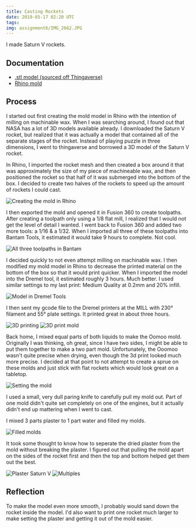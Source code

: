 ```yaml
---
title: Casting Rockets
date: 2019-05-17 02:20 UTC
tags:
img: assignment6/IMG_2662.JPG
---
```


I made Saturn V rockets.

## Documentation

- [.stl model (sourced off Thingaverse)](https://www.thingiverse.com/thing:3416703)
- [Rhino mold]()

## Process

I started out first creating the mold model in Rhino with the intention of milling on machinable wax. When I was searching around, I found out that NASA has a lot of 3D models available already. I downloaded the Saturn V rocket, but realized that it was actually a model that contained all of the separate stages of the rocket. Instead of playing puzzle in three dimensions, I went to thingaverse and borrowed a 3D model of the Saturn V rocket.

In Rhino, I imported the rocket mesh and then created a box around it that was approximately the size of my piece of machineable wax, and then positioned the rocket so that half of it was submerged into the bottom of the box. I decided to create two halves of the rockets to speed up the amount of rockets I could cast.

![Creating the mold in Rhino](assignment6/rhino.png)

I then exported the mold and opened it in Fusion 360 to create toolpaths. After creating a toolpath only using a 1/8 flat mill, I realized that I would not get the level of detail I wanted. I went back to Fusion 360 and added two more tools: a 1/16 & a 1/32. When I imported all three of these toolpaths into Bantam Tools, it estimated it would take 9 hours to complete. Not cool.

![All three toolpaths in Bantam](assignment6/bantam-tools.png)

I decided quickly to not even attempt milling on machinable wax. I then modified my mold model in Rhino to decrease the printed material on the bottom of the box so that it would print quicker. When I imported the model into the Dremel tool, it estimated roughly 3 hours. Much better. I used similar settings to my last print: Medium Quality at 0.2mm and 20% infill.

![Model in Dremel Tools](assignment6/3D-print.png)

I then sent my gcode file to the Dremel printers at the MILL with 230° filament and 55° plate settings. It printed great in about three hours.

![3D printing](assignment6/IMG_2629.JPG)
![3D print mold](assignment6/IMG_2630.JPG)

Back home, I mixed equal parts of both liquids to make the Oomoo mold. Originally I was thinking, oh great, since I have two sides, I might be able to put them together to make a two part mold. Unfortunately, the Ooomoo wasn't quite precise when drying, even though the 3d print looked much more precise. I decided at that point to not attempt to create a sprue on these molds and just stick with flat rockets which would look great on a tabletop.

![Setting the mold](assignment6/IMG_2638.JPG)

I used a small, very dull paring knife to carefully pull my mold out. Part of one mold didn't quite set completely on one of the engines, but it actually didn't end up mattering when I went to cast.

I mixed 3 parts plaster to 1 part water and filled my molds.

![Filled molds](assignment6/IMG_2640.JPG)

It took some thought to know how to seperate the dried plaster from the mold without breaking the plaster. I figured out that pulling the mold apart on the sides of the rocket first and then the top and bottom helped get them out the best.

![Plaster Saturn V](assignment6/IMG_2662.JPG)
![Multiples](assignment6/IMG_2679.JPG)

## Reflection

To make the model even more smooth, I probably would sand down the rocket inside the model. I'd also want to print one rocket much larger to make setting the plaster and getting it out of the mold easier.
